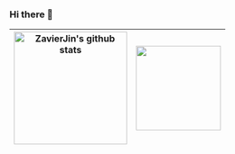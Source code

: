### Hi there 👋
<!--
[![ZavierJin's GitHub stats](https://github-readme-stats.vercel.app/api?username=zavierjin&count_private=true&show_icons=true)](https://github.com/anuraghazra/github-readme-stats)
[![Top Langs](https://github-readme-stats.vercel.app/api/top-langs/?username=zavierjin&layout=compact&include_all_commits=true&count_private=true)](https://github.com/anuraghazra/github-readme-stats)
-->

<!--
<p align="left">
<img height="200em" src="https://github-readme-stats.vercel.app/api?username=zavierjin&count_private=true&show_icons=true&include_all_commits=true" align = "center"/>
<img height="170em" src="https://github-readme-stats.vercel.app/api/top-langs?username=zavierjin&show_icons=true&locale=en&layout=compact&include_all_commits=true&count_private=true" align = "center"/>
</p>
-->

| <a href="https://github.com/anuraghazra/github-readme-stats"><img height="200em" align="center" src="https://github-readme-stats.vercel.app/api?username=zavierjin&show_icons=true&include_all_commits=true&hide_border=true&count_private=true" alt="ZavierJin's github stats" /></a> | <a href="https://github.com/anuraghazra/github-readme-stats"><img height="150em" align="center" src="https://github-readme-stats.vercel.app/api/top-langs/?username=zavierjin&layout=compact&hide_border=true&count_private=true" /></a> |
| ------------- | ------------- |

<!--
**ZavierJin/ZavierJin** is a ✨ _special_ ✨ repository because its `README.md` (this file) appears on your GitHub profile.

Here are some ideas to get you started:

- 🔭 I’m currently working on ...
- 🌱 I’m currently learning ...
- 👯 I’m looking to collaborate on ...
- 🤔 I’m looking for help with ...
- 💬 Ask me about ...
- 📫 How to reach me: ...
- 😄 Pronouns: ...
- ⚡ Fun fact: ...
-->
